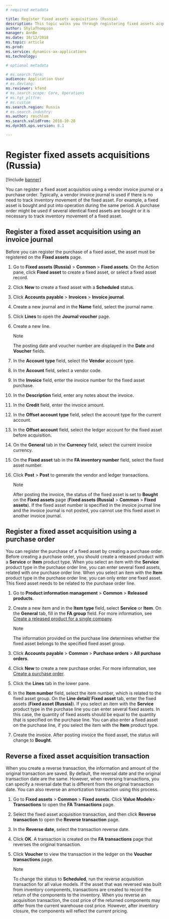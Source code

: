 ```yaml
---
# required metadata

title: Register fixed assets acquisitions (Russia)
description: This topic walks you through registering fixed assets acquisitions for Microsoft Dynamics 365 Finance in Russia.
author: ShylaThompson
manager: AnnBe
ms.date: 10/12/2018
ms.topic: article
ms.prod: 
ms.service: dynamics-ax-applications
ms.technology: 

# optional metadata

# ms.search.form:
audience: Application User
# ms.devlang: 
ms.reviewer: kfend
# ms.search.scope: Core, Operations
# ms.tgt_pltfrm: 
# ms.custom
ms.search.region: Russia
# ms.search.industry: 
ms.author: roschlom
ms.search.validFrom: 2018-10-28
ms.dyn365.ops.version: 8.1

---
```


# Register fixed assets acquisitions (Russia)

[!include [banner](../includes/banner.md)]

You can register a fixed asset acquisitios using a vendor invoice journal or a purchase order. Typically, a vendor invoice journal is used if there is no need to track inventory movement of the fixed asset. For example, a fixed asset is bought and put into operation during the same period. A purchase order might be used if several identical fixed assets are bought or it is necessary to track inventory movement of a fixed asset. 

## Register a fixed asset acquisition using an invoice journal 

Before you can register the purchase of a fixed asset, the asset must be registered on the <STRONG>Fixed assets</STRONG> page.

1.  Go to **Fixed assets (Russia)** \> **Common** \> **Fixed assets**. On the Action pane, click **Fixed asset** to create a fixed asset, or select a fixed asset record.

2.  Click **New** to create a fixed asset with a **Scheduled** status.
    
3.  Click **Accounts payable** \> **Invoices** \> **Invoice journal**.

4.  Create a new journal and in the **Name** field, select the journal name.

5.  Click **Lines** to open the **Journal voucher** page.

6.  Create a new line.
    
    > [!NOTE]
    > The posting date and voucher number are displayed in the <STRONG>Date</STRONG> and <STRONG>Voucher</STRONG> fields.

7.  In the **Account type** field, select the **Vendor** account type. 
  
8.  In the **Account** field, select a vendor code.

9. In the **Invoice** field, enter the invoice number for the fixed asset purchase.

10. In the **Description** field, enter any notes about the invoice.

11. In the **Credit** field, enter the invoice amount.

12. In the **Offset account type** field, select the account type for the current account.

13. In the **Offset account** field, select the ledger account for the fixed asset before acquisition.

14. On the **General** tab in the **Currency** field, select the current invoice currency.

15. On the **Fixed asset** tab in the **FA inventory number** field, select the fixed asset number.

16. Click **Post** \> **Post** to generate the vendor and ledger transactions.
    
    > [!NOTE]
    > After posting the invoice, the status of the fixed asset is set to **Bought** on the **Fixed assets** page (**Fixed assets (Russia)** \> **Common** \> **Fixed assets**). If the fixed asset number is specified in the invoice journal line and the invoice journal is not posted, you cannot use this fixed asset in another invoice journal.
    
## Register a fixed asset acquisition using a purchase order 

You can register the purchase of a fixed asset by creating a purchase order. Before creating a purchase order, you should create a released product with a **Service** or **Item** product type. When you select an item with the **Service** product type in the purchase order line, you can enter several fixed assets, related with one purchase order line. When you select an item with the **Item** product type in the purchase order line, you can only enter one fixed asset. This fixed asset needs to be related to the purchase order line.  


1.  Go to **Product information management** \> **Common** \> **Released products**.

2.  Create a new item and in the **Item type** field, select **Service** or **Item**. On the **General** tab, fill in the **FA group** field. For more information, see [Create a released product for a single company](../../supply-chain/pim/tasks/create-released-product-single-company.md).

    > [!NOTE]
    > The information provided on the purchase line determines whether the fixed asset belongs to the specified fixed asset group.
    
3.  Click **Accounts payable** \> **Common** \> **Purchase orders** \> **All purchase orders**.
4.  Click **New** to create a new purchase order. For more information, see [Create a purchase order](../../supply-chain/procurement/tasks/create-purchase-order.md).
5.  Click the **Lines** tab in the lower pane.
6.  In the **Item number** field, select the item number, which is related to the fixed asset group. On the **Line detail/ Fixed asset** tab, enter the fixed assets (**Fixed asset (Russia)**). If you select an item with the **Service** product type in the purchase line you can enter several fixed assets. In this case, the quantity of fixed assets should be equal to the quantity that is specified on the purchase line. You can also enter a fixed asset on the purchase line, if you select the item with the **Item** product type.

7. Create the invoice. After posting invoice the fixed asset, the status will change to **Bought**.

## Reverse a fixed asset acquisition transaction    
    
When you create a reverse transaction, the information and amount of the original transaction are saved. By default, the reversal date and the original transaction date are the same. However, when reversing transactions, you can specify a reversal date that is different from the original transaction date. You can also reverse an amortization transaction using this process. 

1.  Go to **Fixed assets** \> **Common** \> **Fixed assets**. Click **Value Models**\> **Transactions** to open the **FA Transactions** page.

2.  Select the fixed asset acquisition transaction, and then click **Reverse transaction** to open the **Reverse transaction** page.

3.  In the **Reverse date**, select the transaction reverse date.

4.  Click **OK**. A transaction is created on the **FA transactions** page that reverses the original transaction.

5.  Click **Voucher** to view the transaction in the ledger on the **Voucher transactions** page.

    > [!NOTE]
    > To change the status to **Scheduled**, run the reverse acquisition transaction for all value models. If the asset that was reversed was built from inventory components, transactions are created to record the return of the components to the inventory. When you reverse an acquisition transaction, the cost price of the returned components may differ from the current warehouse cost price. However, after inventory closure, the components will reflect the current pricing.
